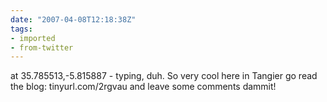 ```yaml
---
date: "2007-04-08T12:18:38Z"
tags:
- imported
- from-twitter
---
```

at 35.785513,-5.815887 - typing, duh. So very cool here in Tangier go read the blog: tinyurl.com/2rgvau and leave some comments dammit!
